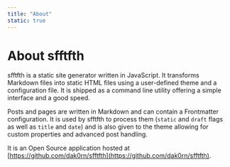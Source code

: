 ```yaml
---
title: "About"
static: true
---
```

# About sfftfth

sfftfth is a static site generator written in JavaScript. It transforms Markdown files into static HTML files using
a user-defined theme and a configuration file. It is shipped as a command line utility offering a simple interface
and a good speed.

Posts and pages are written in Markdown and can contain a Frontmatter configuration. It is used by sfftfth to process
them (`static` and `draft` flags as well as `title` and `date`) and is also given to the theme allowing for custom
properties and advanced post handling.

It is an Open Source application hosted at [https://github.com/dak0rn/sfftfth](https://github.com/dak0rn/sfftfth).